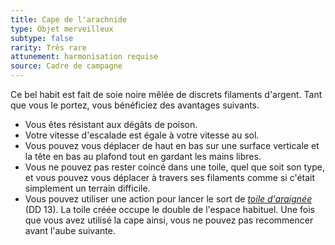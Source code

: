 ```yaml
---
title: Cape de l'arachnide
type: Objet merveilleux
subtype: false
rarity: Très rare
attunement: harmonisation requise
source: Cadre de campagne
---
```

Ce bel habit est fait de soie noire mêlée de discrets filaments d'argent. Tant que vous le portez, vous bénéficiez des avantages suivants.
* Vous êtes résistant aux dégâts de poison.
* Votre vitesse d'escalade est égale à votre vitesse au sol.
* Vous pouvez vous déplacer de haut en bas sur une surface verticale et la tête en bas au plafond tout en gardant les mains libres.
* Vous ne pouvez pas rester coincé dans une toile, quel que soit son type, et vous pouvez vous déplacer à travers ses filaments comme si c'était simplement un terrain difficile.
* Vous pouvez utiliser une action pour lancer le sort de [_toile d'araignée_](/grimoire/toile-d-araignee/) (DD 13). La toile créée occupe le double de l'espace habituel. Une fois que vous avez utilisé la cape ainsi, vous ne pouvez pas recommencer avant l'aube suivante.
